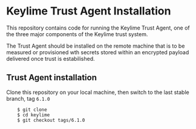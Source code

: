 # Keylime Trust Agent Installation 

This repository contains code for running the Keylime Trust Agent, one of the three major components of the Keylime trust system.

The Trust Agent should be installed on the remote machine that is to be measured or provisioned wth secrets stored within an encrypted payload delivered once trust is estabilished.

## Trust Agent installation

Clone this repository on your local machine, then switch to the last stable branch, tag `6.1.0`

        $ git clone 
        $ cd keylime
        $ git checkout tags/6.1.0


